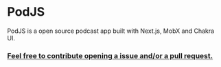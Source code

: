# PodJS

PodJS is a open source podcast app built with Next.js, MobX and Chakra UI. 

### [Feel free to contribute opening a issue and/or a pull request.](https://github.com/nathanssantos/podjs/pulls)
